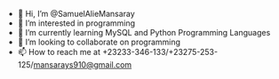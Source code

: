 - 👋 Hi, I’m @SamuelAlieMansaray
- 👀 I’m interested in programming 
- 🌱 I’m currently learning MySQL and Python Programming Languages 
- 💞️ I’m looking to collaborate on programming
- 📫 How to reach me at +23233-346-133/+23275-253-125/mansarays910@gmail.com 

<!---
SamuelAlieMansaray/SamuelAlieMansaray is a ✨ special ✨ repository because its `README.md` (this file) appears on your GitHub profile.
You can click the Preview link to take a look at your changes.
--->
